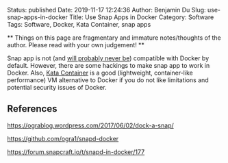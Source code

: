 Status: published
Date: 2019-11-17 12:24:36
Author: Benjamin Du
Slug: use-snap-apps-in-docker
Title: Use Snap Apps in Docker
Category: Software
Tags: Software, Docker, Kata Container, snap apps

**
Things on this page are fragmentary and immature notes/thoughts of the author.
Please read with your own judgement!
**

Snap app is not 
(and [will probably never be](https://bugs.launchpad.net/snappy/+bug/1841327)) 
compatible with Docker by default.
However, 
there are some hackings to make snap app to work in Docker.
Also, 
[Kata Container](https://katacontainers.io/)
is a good (lightweight, container-like performance) VM alternative to Docker
if you do not like limitations and potential security issues of Docker.

## References

https://ograblog.wordpress.com/2017/06/02/dock-a-snap/

https://github.com/ogra1/snapd-docker

https://forum.snapcraft.io/t/snapd-in-docker/177
